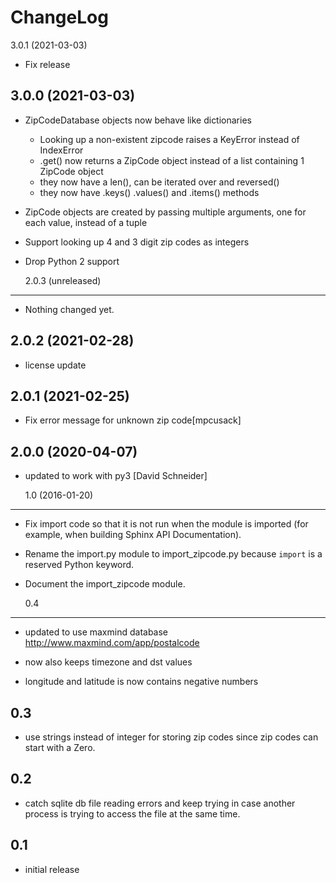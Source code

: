 # ChangeLog

3.0.1 (2021-03-03)

- Fix release

## 3.0.0 (2021-03-03)

- ZipCodeDatabase objects now behave like dictionaries
  - Looking up a non-existent zipcode raises a KeyError instead of IndexError
  - .get() now returns a ZipCode object instead of a list containing 1 ZipCode object
  - they now have a len(), can be iterated over and reversed()
  - they now have .keys() .values() and .items() methods
- ZipCode objects are created by passing multiple arguments, one for
  each value, instead of a tuple
- Support looking up 4 and 3 digit zip codes as integers
- Drop Python 2 support

  2.0.3 (unreleased)

---

- Nothing changed yet.

## 2.0.2 (2021-02-28)

- license update

## 2.0.1 (2021-02-25)

- Fix error message for unknown zip code[mpcusack]

## 2.0.0 (2020-04-07)

- updated to work with py3
  [David Schneider]

  1.0 (2016-01-20)

---

- Fix import code so that it is not run when the module is imported (for
  example, when building Sphinx API Documentation).
- Rename the import.py module to import_zipcode.py because `import` is a
  reserved Python keyword.
- Document the import_zipcode module.

  0.4

---

- updated to use maxmind database http://www.maxmind.com/app/postalcode

- now also keeps timezone and dst values

- longitude and latitude is now contains negative numbers

## 0.3

- use strings instead of integer for storing zip codes since zip codes can start
  with a Zero.

## 0.2

- catch sqlite db file reading errors and keep trying in case
  another process is trying to access the file at the same time.

## 0.1

- initial release
